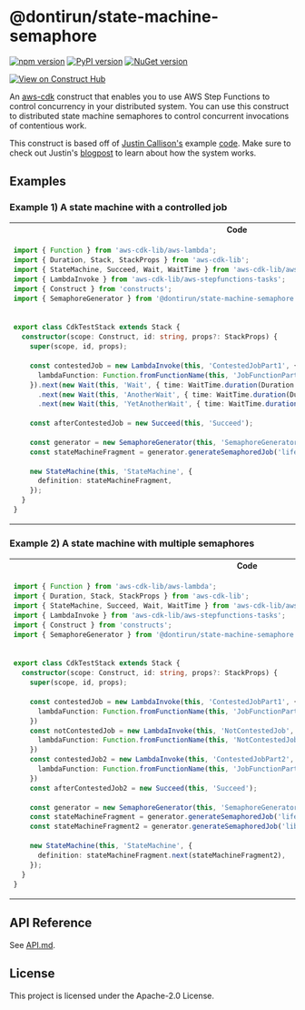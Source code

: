 # @dontirun/state-machine-semaphore

[![npm version](https://img.shields.io/npm/v/donti/state-machine-semaphore.svg)](https://www.npmjs.com/package/@donti%2Fstate-machine-semaphore) 
[![PyPI version](https://img.shields.io/pypi/v/state-machine-semaphore.svg)](https://pypi.org/project/state-machine-semaphore)
[![NuGet version](https://img.shields.io/nuget/v/Dontirun.StateMachineSemaphore)](https://www.nuget.org/packages/Dontirun.StateMachineSemaphore)

[![View on Construct Hub](https://constructs.dev/badge?package=%40dontirun%2Fstate-machine-semaphore)](https://constructs.dev/packages/@dontirun/state-machine-semaphore)

An [aws-cdk](https://github.com/aws/aws-cdk) construct that enables you to use AWS Step Functions to control concurrency in your distributed system. You can use this construct to distributed state machine semaphores to control concurrent invocations of contentious work.

This construct is based off of [Justin Callison's](https://github.com/JustinCallison) example [code](https://github.com/aws-samples/aws-stepfunctions-examples/blob/main/sam/app-control-concurrency-with-dynamodb/statemachines/dynamodb-semaphore.asl.json). Make sure to check out Justin's [blogpost](https://aws.amazon.com/blogs/compute/controlling-concurrency-in-distributed-systems-using-aws-step-functions/) to learn about how the system works.

## Examples

### Example 1) A state machine with a controlled job

<table>
<tr>
<th>Code</th>
<th>Definition</th>
</tr>
<tr>
<td>

```typescript
import { Function } from 'aws-cdk-lib/aws-lambda'; 
import { Duration, Stack, StackProps } from 'aws-cdk-lib';
import { StateMachine, Succeed, Wait, WaitTime } from 'aws-cdk-lib/aws-stepfunctions';
import { LambdaInvoke } from 'aws-cdk-lib/aws-stepfunctions-tasks';
import { Construct } from 'constructs';
import { SemaphoreGenerator } from '@dontirun/state-machine-semaphore';


export class CdkTestStack extends Stack {
  constructor(scope: Construct, id: string, props?: StackProps) {
    super(scope, id, props);

    const contestedJob = new LambdaInvoke(this, 'ContestedJobPart1', {
      lambdaFunction: Function.fromFunctionName(this, 'JobFunctionPart1', 'cool-function'),
    }).next(new Wait(this, 'Wait', { time: WaitTime.duration(Duration.seconds(7)) }))
      .next(new Wait(this, 'AnotherWait', { time: WaitTime.duration(Duration.seconds(7)) }))
      .next(new Wait(this, 'YetAnotherWait', { time: WaitTime.duration(Duration.seconds(7)) }));

    const afterContestedJob = new Succeed(this, 'Succeed');

    const generator = new SemaphoreGenerator(this, 'SemaphoreGenerator');
    const stateMachineFragment = generator.generateSemaphoredJob('life', 42, contestedJob, afterContestedJob);

    new StateMachine(this, 'StateMachine', {
      definition: stateMachineFragment,
    });
  }
}
```

</td>
<td>

![Example 1 Definition](./images/Example1_Graph_Edit.png)
</td>
</tr>
</table>

### Example 2) A state machine with multiple semaphores

<table>
<tr>
<th>Code</th>
<th>Definition</th>
</tr>
<tr>
<td>

```typescript
import { Function } from 'aws-cdk-lib/aws-lambda'; 
import { Duration, Stack, StackProps } from 'aws-cdk-lib';
import { StateMachine, Succeed, Wait, WaitTime } from 'aws-cdk-lib/aws-stepfunctions';
import { LambdaInvoke } from 'aws-cdk-lib/aws-stepfunctions-tasks';
import { Construct } from 'constructs';
import { SemaphoreGenerator } from '@dontirun/state-machine-semaphore';


export class CdkTestStack extends Stack {
  constructor(scope: Construct, id: string, props?: StackProps) {
    super(scope, id, props);

    const contestedJob = new LambdaInvoke(this, 'ContestedJobPart1', {
      lambdaFunction: Function.fromFunctionName(this, 'JobFunctionPart1', 'cool-function'),
    })
    const notContestedJob = new LambdaInvoke(this, 'NotContestedJob', {
      lambdaFunction: Function.fromFunctionName(this, 'NotContestedJobFunction', 'cooler-function'),
    })
    const contestedJob2 = new LambdaInvoke(this, 'ContestedJobPart2', {
      lambdaFunction: Function.fromFunctionName(this, 'JobFunctionPart2', 'coolest-function'),
    })
    const afterContestedJob2 = new Succeed(this, 'Succeed');

    const generator = new SemaphoreGenerator(this, 'SemaphoreGenerator');
    const stateMachineFragment = generator.generateSemaphoredJob('life', 42, contestedJob, notContestedJob);
    const stateMachineFragment2 = generator.generateSemaphoredJob('liberty', 7, contestedJob2, afterContestedJob2);

    new StateMachine(this, 'StateMachine', {
      definition: stateMachineFragment.next(stateMachineFragment2),
    });
  }
}
```

</td>
<td>

![Example 2 Definition](./images/Example2_Graph_Edit.png)
</td>
</tr>
</table>

## API Reference

See [API.md](./API.md).

## License

This project is licensed under the Apache-2.0 License.
